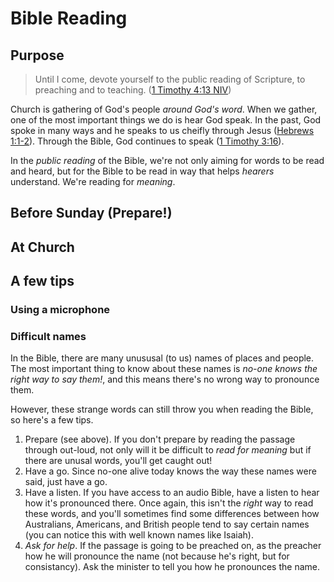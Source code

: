 # Bible Reading

## Purpose
> Until I come, devote yourself to the public reading of Scripture, to preaching and to teaching. ([1 Timothy 4:13 NIV](https://ref.ly/1Tim4.13))

Church is gathering of God's people _around God's word_. When we gather, one of the most important things we do is hear God speak. In the past, God spoke in many ways and he speaks to us cheifly through Jesus ([Hebrews 1:1-2](https://ref.ly/Heb1.1-2)). Through the Bible, God continues to speak ([1 Timothy 3:16](https://ref.ly/1Tim3.16)).

In the _public reading_ of the Bible, we're not only aiming for words to be read and heard, but for the Bible to be read in way that helps _hearers_ understand. We're reading for _meaning_.

## Before Sunday (Prepare!)

## At Church

## A few tips

### Using a microphone

### Difficult names
In the Bible, there are many unususal (to us) names of places and people. The most important thing to know about these names is _no-one knows the *right* way to say them!_, and this means there's no wrong way to pronounce them.

However, these strange words can still throw you when reading the Bible, so here's a few tips.

1. Prepare (see above). If you don't prepare by reading the passage through out-loud, not only will it be difficult to _read for meaning_ but if there are unusal words, you'll get caught out!
2. Have a go. Since no-one alive today knows the way these names were said, just have a go.
3. Have a listen. If you have access to an audio Bible, have a listen to hear how it's pronounced there. Once again, this isn't the _right_ way to read these words, and you'll sometimes find some differences between how Australians, Americans, and British people tend to say certain names (you can notice this with well known names like Isaiah).
4. _Ask for help_. If the passage is going to be preached on, as the preacher how he will pronounce the name (not because he's right, but for consistancy). Ask the minister to tell you how he pronounces the name. 
